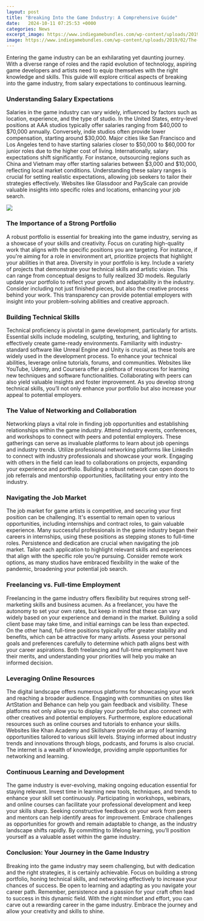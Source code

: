 ```yaml
---
layout: post
title: "Breaking Into the Game Industry: A Comprehensive Guide"
date:   2024-10-11 07:25:53 +0000
categories: News
excerpt_image: https://www.indiegamebundles.com/wp-content/uploads/2019/02/The-Humble-Book-Bundle-Break-into-the-Game-Industry-by-CRC-Press.jpg
image: https://www.indiegamebundles.com/wp-content/uploads/2019/02/The-Humble-Book-Bundle-Break-into-the-Game-Industry-by-CRC-Press.jpg
---
```


Entering the game industry can be an exhilarating yet daunting journey. With a diverse range of roles and the rapid evolution of technology, aspiring game developers and artists need to equip themselves with the right knowledge and skills. This guide will explore critical aspects of breaking into the game industry, from salary expectations to continuous learning.
### Understanding Salary Expectations
Salaries in the game industry can vary widely, influenced by factors such as location, experience, and the type of studio. In the United States, entry-level positions at AAA studios typically offer salaries ranging from $40,000 to $70,000 annually. Conversely, indie studios often provide lower compensation, starting around $30,000. Major cities like San Francisco and Los Angeles tend to have starting salaries closer to $50,000 to $60,000 for junior roles due to the higher cost of living.
Internationally, salary expectations shift significantly. For instance, outsourcing regions such as China and Vietnam may offer starting salaries between $3,000 and $10,000, reflecting local market conditions. Understanding these salary ranges is crucial for setting realistic expectations, allowing job seekers to tailor their strategies effectively. Websites like Glassdoor and PayScale can provide valuable insights into specific roles and locations, enhancing your job search.

![](https://www.indiegamebundles.com/wp-content/uploads/2019/02/The-Humble-Book-Bundle-Break-into-the-Game-Industry-by-CRC-Press.jpg)
### The Importance of a Strong Portfolio
A robust portfolio is essential for breaking into the game industry, serving as a showcase of your skills and creativity. Focus on curating high-quality work that aligns with the specific positions you are targeting. For instance, if you're aiming for a role in environment art, prioritize projects that highlight your abilities in that area.
Diversity in your portfolio is key. Include a variety of projects that demonstrate your technical skills and artistic vision. This can range from conceptual designs to fully realized 3D models. Regularly update your portfolio to reflect your growth and adaptability in the industry. Consider including not just finished pieces, but also the creative process behind your work. This transparency can provide potential employers with insight into your problem-solving abilities and creative approach.
### Building Technical Skills
Technical proficiency is pivotal in game development, particularly for artists. Essential skills include modeling, sculpting, texturing, and lighting to effectively create game-ready environments. Familiarity with industry-standard software like Unreal Engine and Unity is crucial, as these tools are widely used in the development process.
To enhance your technical abilities, leverage online tutorials, forums, and communities. Websites like YouTube, Udemy, and Coursera offer a plethora of resources for learning new techniques and software functionalities. Collaborating with peers can also yield valuable insights and foster improvement. As you develop strong technical skills, you’ll not only enhance your portfolio but also increase your appeal to potential employers.
### The Value of Networking and Collaboration
Networking plays a vital role in finding job opportunities and establishing relationships within the game industry. Attend industry events, conferences, and workshops to connect with peers and potential employers. These gatherings can serve as invaluable platforms to learn about job openings and industry trends.
Utilize professional networking platforms like LinkedIn to connect with industry professionals and showcase your work. Engaging with others in the field can lead to collaborations on projects, expanding your experience and portfolio. Building a robust network can open doors to job referrals and mentorship opportunities, facilitating your entry into the industry.
### Navigating the Job Market
The job market for game artists is competitive, and securing your first position can be challenging. It's essential to remain open to various opportunities, including internships and contract roles, to gain valuable experience. Many successful professionals in the game industry began their careers in internships, using these positions as stepping stones to full-time roles.
Persistence and dedication are crucial when navigating the job market. Tailor each application to highlight relevant skills and experiences that align with the specific role you’re pursuing. Consider remote work options, as many studios have embraced flexibility in the wake of the pandemic, broadening your potential job search.
### Freelancing vs. Full-time Employment
Freelancing in the game industry offers flexibility but requires strong self-marketing skills and business acumen. As a freelancer, you have the autonomy to set your own rates, but keep in mind that these can vary widely based on your experience and demand in the market. Building a solid client base may take time, and initial earnings can be less than expected.
On the other hand, full-time positions typically offer greater stability and benefits, which can be attractive for many artists. Assess your personal goals and preferences carefully to determine which path aligns best with your career aspirations. Both freelancing and full-time employment have their merits, and understanding your priorities will help you make an informed decision.
### Leveraging Online Resources
The digital landscape offers numerous platforms for showcasing your work and reaching a broader audience. Engaging with communities on sites like ArtStation and Behance can help you gain feedback and visibility. These platforms not only allow you to display your portfolio but also connect with other creatives and potential employers.
Furthermore, explore educational resources such as online courses and tutorials to enhance your skills. Websites like Khan Academy and Skillshare provide an array of learning opportunities tailored to various skill levels. Staying informed about industry trends and innovations through blogs, podcasts, and forums is also crucial. The internet is a wealth of knowledge, providing ample opportunities for networking and learning.
### Continuous Learning and Development
The game industry is ever-evolving, making ongoing education essential for staying relevant. Invest time in learning new tools, techniques, and trends to enhance your skill set continuously. Participating in workshops, webinars, and online courses can facilitate your professional development and keep your skills sharp.
Seeking constructive feedback on your work from peers and mentors can help identify areas for improvement. Embrace challenges as opportunities for growth and remain adaptable to change, as the industry landscape shifts rapidly. By committing to lifelong learning, you’ll position yourself as a valuable asset within the game industry.
### Conclusion: Your Journey in the Game Industry
Breaking into the game industry may seem challenging, but with dedication and the right strategies, it is certainly achievable. Focus on building a strong portfolio, honing technical skills, and networking effectively to increase your chances of success. Be open to learning and adapting as you navigate your career path.
Remember, persistence and a passion for your craft often lead to success in this dynamic field. With the right mindset and effort, you can carve out a rewarding career in the game industry. Embrace the journey and allow your creativity and skills to shine.